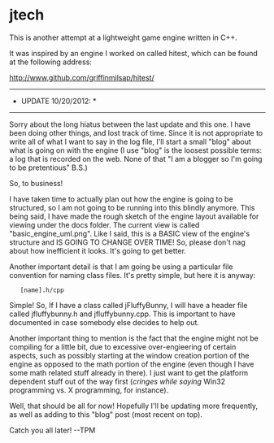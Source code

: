 jtech
=====

This is another attempt at a lightweight game engine written in C++.

It was inspired by an engine I worked on called hitest, which can be found
at the following address:

http://www.github.com/griffinmilsap/hitest/

***********************
* UPDATE 10/20/2012:  *
***********************
Sorry about the long hiatus between the last update and this one. I have been
doing other things, and lost track of time. Since it is not appropriate to
write all of what I want to say in the log file, I'll start a small "blog"
about what is going on with the engine (I use "blog" is the loosest possible
terms: a log that is recorded on the web. None of that "I am a blogger so
I'm going to be pretentious" B.S.)

So, to business!

I have taken time to actually plan out how the engine is going to be structured,
so I am not going to be running into this blindly anymore. This being said, I 
have made the rough sketch of the engine layout available for viewing under the
docs folder. The current view is called "basic_engine_uml.png". Like I said, this
is a BASIC view of the engine's structure and IS GOING TO CHANGE OVER TIME! So,
please don't nag about how inefficient it looks. It's going to get better.

Another important detail is that I am going be using a particular file
convention for naming class files. It's pretty simple, but here it is anyway:

       [name].h/cpp

Simple! So, If I have a class called jFluffyBunny, I will have a header file
called jfluffybunny.h and jfluffybunny.cpp. This is important to have
documented in case somebody else decides to help out.

Another important thing to mention is the fact that the engine might not
be compiling for a little bit, due to excessive over-engieering of certain
aspects, such as possibly starting at the window creation portion of the engine
as opposed to the math portion of the engine (even though I have some math
related stuff already in there). I just want to get the platform dependent stuff
out of the way first (*cringes while saying* Win32 programming vs. X programming,
for instance).

Well, that should be all for now! Hopefully I'll be updating more frequently,
as well as adding to this "blog" post (most recent on top).

Catch you all later! --TPM
